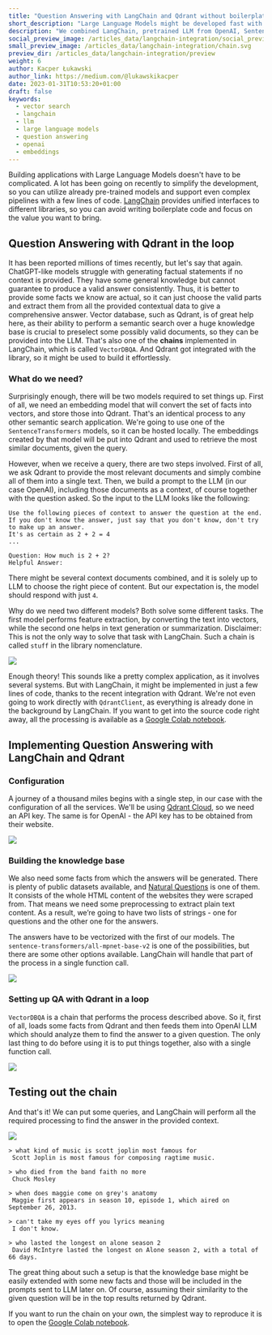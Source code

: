 ```yaml
---
title: "Question Answering with LangChain and Qdrant without boilerplate"
short_description: "Large Language Models might be developed fast with modern tool. Here is how!"
description: "We combined LangChain, pretrained LLM from OpenAI, SentenceTransformers and Qdrant to create a Q&A system with just a few lines of code."
social_preview_image: /articles_data/langchain-integration/social_preview.png
small_preview_image: /articles_data/langchain-integration/chain.svg
preview_dir: /articles_data/langchain-integration/preview
weight: 6
author: Kacper Łukawski
author_link: https://medium.com/@lukawskikacper
date: 2023-01-31T10:53:20+01:00
draft: false
keywords:
  - vector search
  - langchain
  - llm
  - large language models
  - question answering
  - openai
  - embeddings
---
```


Building applications with Large Language Models doesn't have to be complicated. A lot has been going on recently to simplify the development, 
so you can utilize already pre-trained models and support even complex pipelines with a few lines of code. [LangChain](https://langchain.readthedocs.io) 
provides unified interfaces to different libraries, so you can avoid writing boilerplate code and focus on the value you want to bring.

## Question Answering with Qdrant in the loop

It has been reported millions of times recently, but let's say that again. ChatGPT-like models struggle with generating factual statements if no context 
is provided. They have some general knowledge but cannot guarantee to produce a valid answer consistently. Thus, it is better to provide some facts we 
know are actual, so it can just choose the valid parts and extract them from all the provided contextual data to give a comprehensive answer. Vector database, 
such as Qdrant, is of great help here, as their ability to perform a semantic search over a huge knowledge base is crucial to preselect some possibly valid 
documents, so they can be provided into the LLM. That's also one of the **chains** implemented in LangChain, which is called `VectorDBQA`. And Qdrant got 
integrated with the library, so it might be used to build it effortlessly.

### What do we need?

Surprisingly enough, there will be two models required to set things up. First of all, we need an embedding model that will convert the set of facts into
vectors, and store those into Qdrant. That's an identical process to any other semantic search application. We're going to use one of the 
`SentenceTransformers` models, so it can be hosted locally. The embeddings created by that model will be put into Qdrant and used to retrieve the most 
similar documents, given the query. 

However, when we receive a query, there are two steps involved. First of all, we ask Qdrant to provide the most relevant documents and simply combine all 
of them into a single text. Then, we build a prompt to the LLM (in our case OpenAI), including those documents as a context, of course together with the 
question asked. So the input to the LLM looks like the following:

```text
Use the following pieces of context to answer the question at the end. If you don't know the answer, just say that you don't know, don't try to make up an answer.
It's as certain as 2 + 2 = 4
...

Question: How much is 2 + 2?
Helpful Answer:
```

There might be several context documents combined, and it is solely up to LLM to choose the right piece of content. But our expectation is, the model should 
respond with just `4`.

Why do we need two different models? Both solve some different tasks. The first model performs feature extraction, by converting the text into vectors, while
the second one helps in text generation or summarization. Disclaimer: This is not the only way to solve that task with LangChain. Such a chain is called `stuff`
in the library nomenclature.

![](/articles_data/langchain-integration/flow-diagram.png)

Enough theory! This sounds like a pretty complex application, as it involves several systems. But with LangChain, it might be implemented in just a few lines 
of code, thanks to the recent integration with Qdrant. We're not even going to work directly with `QdrantClient`, as everything is already done in the background
by LangChain. If you want to get into the source code right away, all the processing is available as a 
[Google Colab notebook](https://colab.research.google.com/drive/19RxxkZdnq_YqBH5kBV10Rt0Rax-kminD?usp=sharing).

## Implementing Question Answering with LangChain and Qdrant

### Configuration

A journey of a thousand miles begins with a single step, in our case with the configuration of all the services. We'll be using [Qdrant Cloud](https://qdrant.tech),
so we need an API key. The same is for OpenAI - the API key has to be obtained from their website.

![](/articles_data/langchain-integration/code-configuration.png)

### Building the knowledge base

We also need some facts from which the answers will be generated. There is plenty of public datasets available, and 
[Natural Questions](https://ai.google.com/research/NaturalQuestions/visualization) is one of them. It consists of the whole HTML content of the websites they were 
scraped from. That means we need some preprocessing to extract plain text content. As a result, we’re going to have two lists of strings - one for questions and 
the other one for the answers.

The answers have to be vectorized with the first of our models. The `sentence-transformers/all-mpnet-base-v2` is one of the possibilities, but there are some
other options available. LangChain will handle that part of the process in a single function call.

![](/articles_data/langchain-integration/code-qdrant.png)

### Setting up QA with Qdrant in a loop

`VectorDBQA` is a chain that performs the process described above. So it, first of all, loads some facts from Qdrant and then feeds them into OpenAI LLM which 
should analyze them to find the answer to a given question. The only last thing to do before using it is to put things together, also with a single function call.

![](/articles_data/langchain-integration/code-vectordbqa.png)

## Testing out the chain

And that's it! We can put some queries, and LangChain will perform all the required processing to find the answer in the provided context.

![](/articles_data/langchain-integration/code-answering.png)

```text
> what kind of music is scott joplin most famous for
 Scott Joplin is most famous for composing ragtime music.

> who died from the band faith no more
 Chuck Mosley

> when does maggie come on grey's anatomy
 Maggie first appears in season 10, episode 1, which aired on September 26, 2013.

> can't take my eyes off you lyrics meaning
 I don't know.

> who lasted the longest on alone season 2
 David McIntyre lasted the longest on Alone season 2, with a total of 66 days.
```

The great thing about such a setup is that the knowledge base might be easily extended with some new facts and those will be included in the prompts
sent to LLM later on. Of course, assuming their similarity to the given question will be in the top results returned by Qdrant.

If you want to run the chain on your own, the simplest way to reproduce it is to open the 
[Google Colab notebook](https://colab.research.google.com/drive/19RxxkZdnq_YqBH5kBV10Rt0Rax-kminD?usp=sharing).
